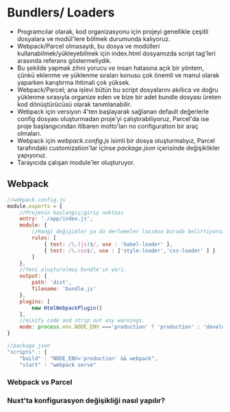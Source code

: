 # Bundlers/ Loaders
- Programcılar olarak, kod organizasyonu için projeyi genellikle çeşitli dosyalara ve modül'lere bölmek durumunda kalıyoruz.
- Webpack/Parcel olmasaydı, bu dosya ve modülleri kullanabilmek/yükleyebilmek için index.html dosyamızda script tag'leri arasında referans göstermeliydik.
- Bu şekilde yapmak zihni yorucu ve insan hatasına açık bir yöntem, çünkü eklenme ve yüklenme sıraları konusu çok önemli ve manul olarak yaparken karıştırma ihtimali çok yüksek.
- Webpack/Parcel; ana işlevi bütün bu script dosyalarını akıllıca ve doğru yüklenme sırasıyla organize eden ve bize bir adet bundle dosyası üreten kod dönüştürücüsü olarak tanımlanabilir.
- Webpack için versiyon 4'ten başlayarak sağlanan default değerlerle config dosyası oluşturmadan proje'yi çalıştırabiliyoruz, Parcel'da ise proje başlangıcından itibaren motto'ları no configuration bir araç olmaları. 
- Webpack için *webpack.config.js* isimli bir dosya oluşturmalıyız, Parcel tarafındaki customization'lar içinse *package.json* içerisinde değişiklikler yapıyoruz. 
- Tarayıcıda çalışan module'ler oluşturuyor.
## Webpack
```javascript
//webpack.config.js
module.exports = {
	//Projenin başlangıç/giriş noktası
	entry: './app/index.js',
	module: {
		//Hangi değişimler ya da derlemeler lazımsa burada belirtiyoruz.
		rules: [
			{ test: /\.(js)$/, use : 'babel-loader' },
			{ test: /\.css$/, use : ['style-loader','css-loader' ] } 
		]
	},
	//Yeni oluşturulmuş bundle'ın yeri.
	output: {
		path: 'dist',
		filename: 'bundle.js'
	},
	plugins: [
		new HtmlWebpackPlugin()
	],
	//minify code and strip out any warnings.
	mode: process.env.NODE_ENV ==='production' ? 'production' : 'development'
}

```
```javascript
//package.json
"scripts" : {
	"build" : "NODE_ENV='production' && webpack",
	"start" : "webpack serve"
```

### Webpack vs Parcel

### Nuxt'ta konfigurasyon değişikliği nasıl yapılır?